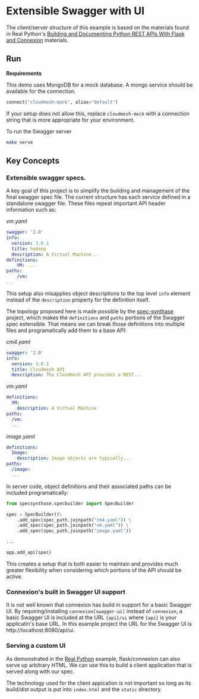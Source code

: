 
# Extensible Swagger with UI

The client/server structure of this example is based on the materials found in Real Python's 
[Building and Documenting Python REST APIs With Flask and Connexion](https://github.com/realpython/materials/tree/master/flask-connexion-rest/version_4) materials.

## Run

**Requirements**

This demo uses MongoDB for a mock database. A mongo service should be available for the connection. 

```python
connect("cloudmesh-mock", alias="default")
```

If your setup does not allow this, replace `cloudmesh-mock` with a connection string that
is more appropriate for your environment. 

To run the Swagger server

```bash
make serve
```

## Key Concepts

### Extensible swagger specs.

A key goal of this project is to simplify the building and management of the final swagger spec file.
The current structure has each service defined in a standalone swagger file. These files repeat important API header information such as:

*vm.yaml*

```yaml
swagger: '2.0'
info:
  version: 3.0.1
  title: hadoop
  description: A Virtual Machine...
definitions:
    VM: ...
paths:
    /vm: 
...
```

This setup also misapplies object descriptions to the top level `info` element instead of the `description` property for the definition itself.

The topology proposed here is made possible by the [spec-synthase](https://github.com/MicroarrayTecnologia/spec-synthase) project, which makes the `definitions`
and `paths` portions of the Swagger spec extensible. That means we can break those definitions into multiple files and programatically add them to a base API:

*cm4.yaml*

```yaml
swagger: '2.0'
info:
  version: 3.0.1
  title: Cloudmesh API
  description: The Cloudmesh API provides a REST...
```

*vm.yaml*

```yaml
definitions:
  VM:
    description: A Virtual Machine
paths:
  /vm: 
  ...
```

*image.yaml*

```yaml
definitions:
  Image:
    description: Image objects are typically...
paths:
  /image: 
  ...
```

In server code, object definitions and their associated paths can be included programatically:

```python
from specsynthase.specbuilder import SpecBuilder

spec = SpecBuilder()\
    .add_spec(spec_path.joinpath("cm4.yaml")) \
    .add_spec(spec_path.joinpath("vm.yaml")) \
    .add_spec(spec_path.joinpath("image.yaml"))

...

app.add_api(spec)
```

This creates a setup that is both easier to maintain and provides much greater flexibility when
considering which portions of the API should be active.


### Connexion's built in Swagger UI support

It is not well known that connexion has build in support for a basic Swagger UI. By requiring/installing 
`connexion[swagger-ui]` instead of `connexion`, a basic Swagger UI is included at the URL
`{api}/ui` where `{api}` is your applicatin's base URL. In this example project the URL for the
Swagger UI is http://localhost:8080/api/ui.


### Serving a custom UI

As demonstrated in the [Real Python](https://github.com/realpython/materials/tree/master/flask-connexion-rest/version_4) example, flask/connexion can also serve up arbitrary HTML. We can use this to build a client application 
that is served along with our spec.

The technology used for the client appication is not important so long as its build/dist output 
is put into `index.html` and the `static` directory.
